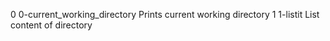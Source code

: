 0	0-current_working_directory	Prints current working directory
1	1-listit			List content of directory       
